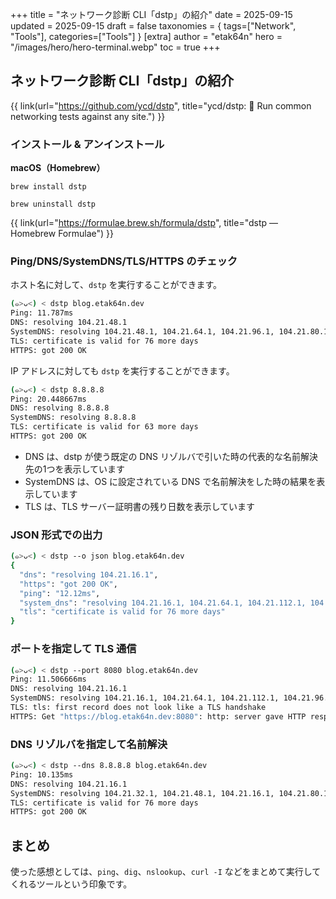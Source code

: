 +++
title = "ネットワーク診断 CLI「dstp」の紹介"
date = 2025-09-15
updated = 2025-09-15
draft = false
taxonomies = { tags=["Network", "Tools"], categories=["Tools"] }
[extra]
author = "etak64n"
hero = "/images/hero/hero-terminal.webp"
toc = true
+++

## ネットワーク診断 CLI「dstp」の紹介

{{ link(url="https://github.com/ycd/dstp", title="ycd/dstp: 🧪 Run common networking tests against any site.") }}

### インストール & アンインストール

**macOS（Homebrew）**

```
brew install dstp
```

```
brew uninstall dstp
```

{{ link(url="https://formulae.brew.sh/formula/dstp", title="dstp — Homebrew Formulae") }}

### Ping/DNS/SystemDNS/TLS/HTTPS のチェック

ホスト名に対して、`dstp` を実行することができます。

```sh
(๑>ᴗ<) < dstp blog.etak64n.dev
Ping: 11.787ms
DNS: resolving 104.21.48.1
SystemDNS: resolving 104.21.48.1, 104.21.64.1, 104.21.96.1, 104.21.80.1, 104.21.32.1, 104.21.16.1, 104.21.112.1, 2606:4700:3030::6815:1001, 2606:4700:3030::6815:3001, 2606:4700:3030::6815:7001, 2606:4700:3030::6815:6001, 2606:4700:3030::6815:5001, 2606:4700:3030::6815:4001, 2606:4700:3030::6815:2001
TLS: certificate is valid for 76 more days
HTTPS: got 200 OK
```

IP アドレスに対しても `dstp` を実行することができます。

```sh
(๑>ᴗ<) < dstp 8.8.8.8
Ping: 20.448667ms
DNS: resolving 8.8.8.8
SystemDNS: resolving 8.8.8.8
TLS: certificate is valid for 63 more days
HTTPS: got 200 OK
```

- DNS は、dstp が使う既定の DNS リゾルバで引いた時の代表的な名前解決先の1つを表示しています
- SystemDNS は、OS に設定されている DNS で名前解決をした時の結果を表示しています
- TLS は、TLS サーバー証明書の残り日数を表示しています

### JSON 形式での出力

```sh
(๑>ᴗ<) < dstp --o json blog.etak64n.dev
{
  "dns": "resolving 104.21.16.1",
  "https": "got 200 OK",
  "ping": "12.12ms",
  "system_dns": "resolving 104.21.16.1, 104.21.64.1, 104.21.112.1, 104.21.96.1, 104.21.48.1, 104.21.32.1, 104.21.80.1, 2606:4700:3030::6815:3001, 2606:4700:3030::6815:5001, 2606:4700:3030::6815:1001, 2606:4700:3030::6815:2001, 2606:4700:3030::6815:4001, 2606:4700:3030::6815:7001, 2606:4700:3030::6815:6001",
  "tls": "certificate is valid for 76 more days"
}
```

### ポートを指定して TLS 通信

```sh
(๑>ᴗ<) < dstp --port 8080 blog.etak64n.dev
Ping: 11.506666ms
DNS: resolving 104.21.16.1
SystemDNS: resolving 104.21.16.1, 104.21.64.1, 104.21.112.1, 104.21.96.1, 104.21.48.1, 104.21.32.1, 104.21.80.1, 2606:4700:3030::6815:3001, 2606:4700:3030::6815:5001, 2606:4700:3030::6815:1001, 2606:4700:3030::6815:2001, 2606:4700:3030::6815:4001, 2606:4700:3030::6815:7001, 2606:4700:3030::6815:6001
TLS: tls: first record does not look like a TLS handshake
HTTPS: Get "https://blog.etak64n.dev:8080": http: server gave HTTP response to HTTPS client
```

### DNS リゾルバを指定して名前解決

```sh
(๑>ᴗ<) < dstp --dns 8.8.8.8 blog.etak64n.dev
Ping: 10.135ms
DNS: resolving 104.21.16.1
SystemDNS: resolving 104.21.32.1, 104.21.48.1, 104.21.16.1, 104.21.80.1, 104.21.96.1, 104.21.112.1, 104.21.64.1, 2606:4700:3030::6815:6001, 2606:4700:3030::6815:5001, 2606:4700:3030::6815:4001, 2606:4700:3030::6815:2001, 2606:4700:3030::6815:7001, 2606:4700:3030::6815:3001, 2606:4700:3030::6815:1001
TLS: certificate is valid for 76 more days
HTTPS: got 200 OK
```

## まとめ
使った感想としては、`ping`、`dig`、`nslookup`、`curl -I` などをまとめて実行してくれるツールという印象です。
